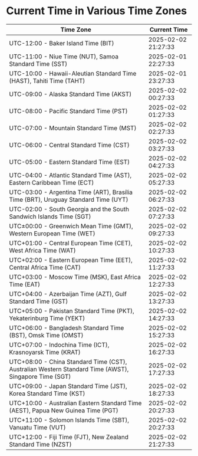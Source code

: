 # Current Time in Various Time Zones

| Time Zone | Current Time |
|-----------|--------------|
| UTC-12:00 - Baker Island Time (BIT) | 2025-02-02 21:27:33 |
| UTC-11:00 - Niue Time (NUT), Samoa Standard Time (SST) | 2025-02-01 22:27:33 |
| UTC-10:00 - Hawaii-Aleutian Standard Time (HAST), Tahiti Time (TAHT) | 2025-02-01 23:27:33 |
| UTC-09:00 - Alaska Standard Time (AKST) | 2025-02-02 00:27:33 |
| UTC-08:00 - Pacific Standard Time (PST) | 2025-02-02 01:27:33 |
| UTC-07:00 - Mountain Standard Time (MST) | 2025-02-02 02:27:33 |
| UTC-06:00 - Central Standard Time (CST) | 2025-02-02 03:27:33 |
| UTC-05:00 - Eastern Standard Time (EST) | 2025-02-02 04:27:33 |
| UTC-04:00 - Atlantic Standard Time (AST), Eastern Caribbean Time (ECT) | 2025-02-02 05:27:33 |
| UTC-03:00 - Argentina Time (ART), Brasília Time (BRT), Uruguay Standard Time (UYT) | 2025-02-02 06:27:33 |
| UTC-02:00 - South Georgia and the South Sandwich Islands Time (SGT) | 2025-02-02 07:27:33 |
| UTC±00:00 - Greenwich Mean Time (GMT), Western European Time (WET) | 2025-02-02 09:27:33 |
| UTC+01:00 - Central European Time (CET), West Africa Time (WAT) | 2025-02-02 10:27:33 |
| UTC+02:00 - Eastern European Time (EET), Central Africa Time (CAT) | 2025-02-02 11:27:33 |
| UTC+03:00 - Moscow Time (MSK), East Africa Time (EAT) | 2025-02-02 12:27:33 |
| UTC+04:00 - Azerbaijan Time (AZT), Gulf Standard Time (GST) | 2025-02-02 13:27:33 |
| UTC+05:00 - Pakistan Standard Time (PKT), Yekaterinburg Time (YEKT) | 2025-02-02 14:27:33 |
| UTC+06:00 - Bangladesh Standard Time (BST), Omsk Time (OMST) | 2025-02-02 15:27:33 |
| UTC+07:00 - Indochina Time (ICT), Krasnoyarsk Time (KRAT) | 2025-02-02 16:27:33 |
| UTC+08:00 - China Standard Time (CST), Australian Western Standard Time (AWST), Singapore Time (SGT) | 2025-02-02 17:27:33 |
| UTC+09:00 - Japan Standard Time (JST), Korea Standard Time (KST) | 2025-02-02 18:27:33 |
| UTC+10:00 - Australian Eastern Standard Time (AEST), Papua New Guinea Time (PGT) | 2025-02-02 20:27:33 |
| UTC+11:00 - Solomon Islands Time (SBT), Vanuatu Time (VUT) | 2025-02-02 20:27:33 |
| UTC+12:00 - Fiji Time (FJT), New Zealand Standard Time (NZST) | 2025-02-02 21:27:33 |
